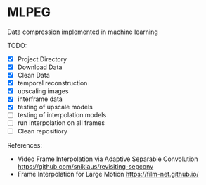 # MLPEG

Data compression implemented in machine learning

TODO:
- [x] Project Directory
- [x] Download Data
- [x] Clean Data
- [x] temporal reconstruction
- [x] upscaling images
- [x] interframe data
- [x] testing of upscale models
- [ ] testing of interpolation models
- [ ] run interpolation on all frames
- [ ] Clean repositiory

References:
- Video Frame Interpolation via Adaptive Separable Convolution https://github.com/sniklaus/revisiting-sepconv
- Frame Interpolation for Large Motion https://film-net.github.io/

